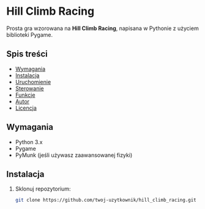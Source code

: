# Hill Climb Racing

Prosta gra wzorowana na **Hill Climb Racing**, napisana w Pythonie z użyciem biblioteki Pygame.

## Spis treści

- [Wymagania](#wymagania)
- [Instalacja](#instalacja)
- [Uruchomienie](#uruchomienie)
- [Sterowanie](#sterowanie)
- [Funkcje](#funkcje)
- [Autor](#autor)
- [Licencja](#licencja)

## Wymagania

- Python 3.x
- Pygame
- PyMunk (jeśli używasz zaawansowanej fizyki)

## Instalacja

1. Sklonuj repozytorium:

   ```bash
   git clone https://github.com/twoj-uzytkownik/hill_climb_racing.git
